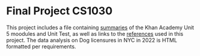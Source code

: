 # Final Project CS1030
This project includes a file containing [summaries](https://github.com/babybeans/finalCS1030/blob/main/CS1030FinalProject.docx) of the Khan Academy Unit 5 moodules and Unit Test, as well as links to the [references](https://github.com/babybeans/finalCS1030/blob/main/references.md) used in this project.
The data analysis on Dog licensures in NYC in 2022 is HTML formatted per requirements.

